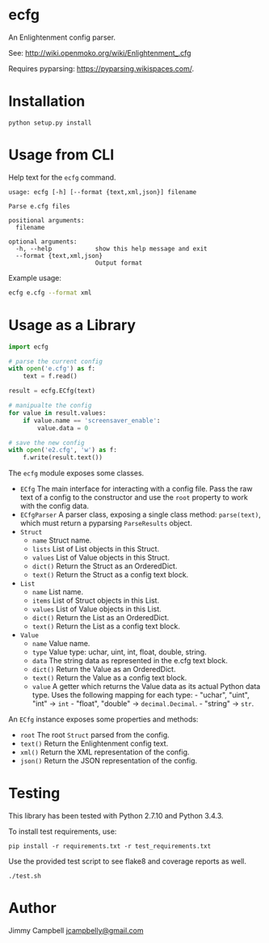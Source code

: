# ecfg

An Enlightenment config parser.

See: http://wiki.openmoko.org/wiki/Enlightenment_.cfg

Requires pyparsing: https://pyparsing.wikispaces.com/.

# Installation

```
python setup.py install
```

# Usage from CLI

Help text for the `ecfg` command.

```
usage: ecfg [-h] [--format {text,xml,json}] filename

Parse e.cfg files

positional arguments:
  filename

optional arguments:
  -h, --help            show this help message and exit
  --format {text,xml,json}
                        Output format
```

Example usage:

```bash
ecfg e.cfg --format xml
```

# Usage as a Library

```python
import ecfg

# parse the current config
with open('e.cfg') as f:
    text = f.read()

result = ecfg.ECfg(text)

# manipualte the config
for value in result.values:
    if value.name == 'screensaver_enable':
        value.data = 0

# save the new config
with open('e2.cfg', 'w') as f:
    f.write(result.text())
```

The `ecfg` module exposes some classes.

- `ECfg` The main interface for interacting with a config file. Pass the
  raw text of a config to the constructor and use the `root` property to work
  with the config data.
- `ECfgParser` A parser class, exposing a single class method: `parse(text)`,
  which must return a pyparsing `ParseResults` object.
- `Struct`
    - `name` Struct name.
    - `lists` List of List objects in this Struct.
    - `values` List of Value objects in this Struct.
    - `dict()` Return the Struct as an OrderedDict.
    - `text()` Return the Struct as a config text block.
- `List`
    - `name` List name.
    - `items` List of Struct objects in this List.
    - `values` List of Value objects in this List.
    - `dict()` Return the List as an OrderedDict.
    - `text()` Return the List as a config text block.
- `Value`
    - `name` Value name.
    - `type` Value type: uchar, uint, int, float, double, string.
    - `data` The string data as represented in the e.cfg text block.
    - `dict()` Return the Value as an OrderedDict.
    - `text()` Return the Value as a config text block.
    - `value` A getter which returns the Value data as its actual Python data
      type. Uses the following mapping for each type:
          - "uchar", "uint", "int" -> ``int``
          - "float", "double" -> ``decimal.Decimal``.
          - "string" -> ``str``.

An `ECfg` instance exposes some properties and methods:

- `root` The root `Struct` parsed from the config.
- `text()` Return the Enlightenment config text.
- `xml()` Return the XML representation of the config.
- `json()` Return the JSON representation of the config.

# Testing

This library has been tested with Python 2.7.10 and Python 3.4.3.

To install test requirements, use:

```
pip install -r requirements.txt -r test_requirements.txt
```

Use the provided test script to see flake8 and coverage reports as well.

```
./test.sh
```

# Author

Jimmy Campbell <jcampbelly@gmail.com>
